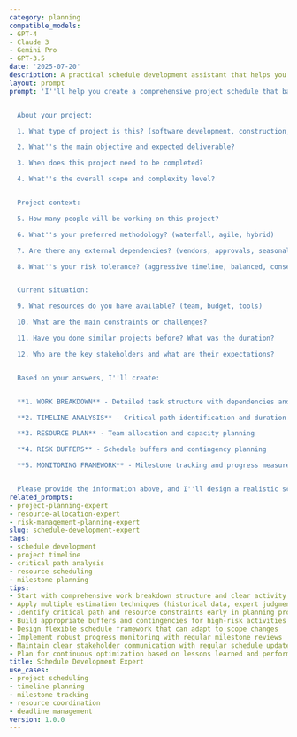 ```yaml
---
category: planning
compatible_models:
- GPT-4
- Claude 3
- Gemini Pro
- GPT-3.5
date: '2025-07-20'
description: A practical schedule development assistant that helps you create realistic, optimized project timelines with proper resource allocation and risk management. Provide your project details and I'll develop comprehensive schedules with critical path analysis, milestone planning, and monitoring frameworks.
layout: prompt
prompt: 'I''ll help you create a comprehensive project schedule that balances scope, resources, and timeline constraints while building in appropriate buffers and risk management. Let me gather information about your scheduling needs.


  About your project:

  1. What type of project is this? (software development, construction, event, product launch, process improvement)

  2. What''s the main objective and expected deliverable?

  3. When does this project need to be completed?

  4. What''s the overall scope and complexity level?


  Project context:

  5. How many people will be working on this project?

  6. What''s your preferred methodology? (waterfall, agile, hybrid)

  7. Are there any external dependencies? (vendors, approvals, seasonal factors)

  8. What''s your risk tolerance? (aggressive timeline, balanced, conservative)


  Current situation:

  9. What resources do you have available? (team, budget, tools)

  10. What are the main constraints or challenges?

  11. Have you done similar projects before? What was the duration?

  12. Who are the key stakeholders and what are their expectations?


  Based on your answers, I''ll create:


  **1. WORK BREAKDOWN** - Detailed task structure with dependencies and sequencing

  **2. TIMELINE ANALYSIS** - Critical path identification and duration estimates

  **3. RESOURCE PLAN** - Team allocation and capacity planning

  **4. RISK BUFFERS** - Schedule buffers and contingency planning

  **5. MONITORING FRAMEWORK** - Milestone tracking and progress measurement


  Please provide the information above, and I''ll design a realistic schedule that maximizes your chances of on-time delivery.'
related_prompts:
- project-planning-expert
- resource-allocation-expert
- risk-management-planning-expert
slug: schedule-development-expert
tags:
- schedule development
- project timeline
- critical path analysis
- resource scheduling
- milestone planning
tips:
- Start with comprehensive work breakdown structure and clear activity definition
- Apply multiple estimation techniques (historical data, expert judgment, three-point)
- Identify critical path and resource constraints early in planning process
- Build appropriate buffers and contingencies for high-risk activities
- Design flexible schedule framework that can adapt to scope changes
- Implement robust progress monitoring with regular milestone reviews
- Maintain clear stakeholder communication with regular schedule updates
- Plan for continuous optimization based on lessons learned and performance data
title: Schedule Development Expert
use_cases:
- project scheduling
- timeline planning
- milestone tracking
- resource coordination
- deadline management
version: 1.0.0
---
```

